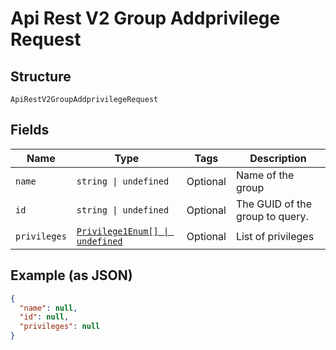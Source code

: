 
# Api Rest V2 Group Addprivilege Request

## Structure

`ApiRestV2GroupAddprivilegeRequest`

## Fields

| Name | Type | Tags | Description |
|  --- | --- | --- | --- |
| `name` | `string \| undefined` | Optional | Name of the group |
| `id` | `string \| undefined` | Optional | The GUID of the group to query. |
| `privileges` | [`Privilege1Enum[] \| undefined`](/doc/models/privilege-1-enum.md) | Optional | List of privileges |

## Example (as JSON)

```json
{
  "name": null,
  "id": null,
  "privileges": null
}
```

